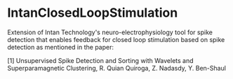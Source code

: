 # IntanClosedLoopStimulation
Extension of Intan Technology's neuro-electrophysiology tool for spike detection that 
enables feedback for closed loop stimulation based on spike detection as mentioned in the paper:

[1] Unsupervised Spike Detection and Sorting with Wavelets and
Superparamagnetic Clustering, R. Quian Quiroga, Z. Nadasdy, Y. Ben-Shaul
